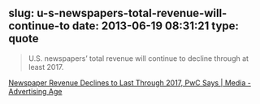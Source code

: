 slug: u-s-newspapers-total-revenue-will-continue-to
date: 2013-06-19 08:31:21
type: quote
---

> U.S. newspapers’ total revenue will continue to decline through at least 2017.

[Newspaper Revenue Declines to Last Through 2017, PwC Says | Media - Advertising Age](http://adage.com/article/media/newspaper-revenue-declines-2017-pwc/241860/)
